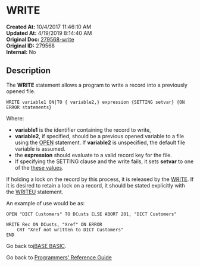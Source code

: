# WRITE

**Created At:** 10/4/2017 11:46:10 AM  
**Updated At:** 4/19/2019 8:14:40 AM  
**Original Doc:** [279568-write](https://docs.jbase.com/36868-jbase-basic/279568-write)  
**Original ID:** 279568  
**Internal:** No  

## Description

The **WRITE** statement allows a program to write a record into a previously opened file.

```
WRITE variable1 ON|TO { variable2,} expression {SETTING setvar} {ON ERROR statements}
```

Where:

- **variable1** is the identifier containing the record to write,
- **variable2**, if specified, should be a previous opened variable to a file using the [OPEN](./../open) statement. If **variable2** is unspecified, the default file variable is assumed.
- the **expression** should evaluate to a valid record key for the file.
- If specifying the SETTING clause and the write fails, it sets **setvar** to one of the [these values](./../incremental-file-errors).

If holding a lock on the record by this process, it is released by the [WRITE](./.). If it is desired to retain a lock on a record, it should be stated explicitly with the [WRITEU](./../writeu) statement.

An example of use would be as:

```
OPEN "DICT Customers" TO DCusts ELSE ABORT 201, "DICT Customers"

WRITE Rec ON DCusts, "Xref" ON ERROR
    CRT "Xref not written to DICT Customers"
END
```

Go back to[jBASE BASIC](./../jbase-basic-programmers-reference-guide).

Go back to [Programmers' Reference Guide](./../../reference-guides/jbc/README.md)

  
<PageFooter />
